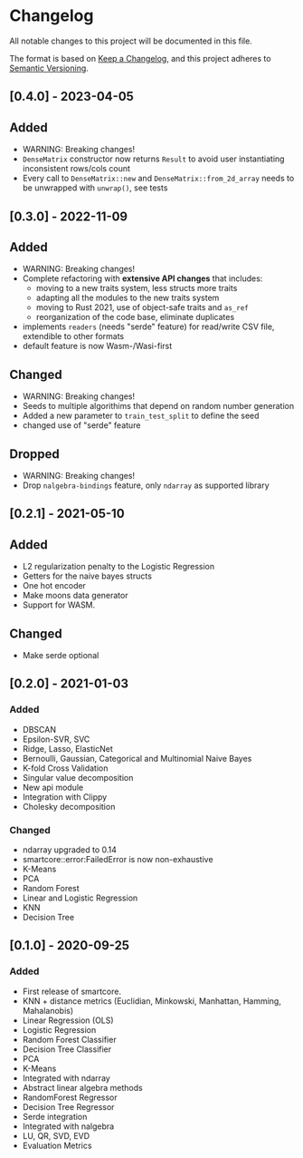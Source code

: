 # Changelog
All notable changes to this project will be documented in this file.

The format is based on [Keep a Changelog](https://keepachangelog.com/en/1.0.0/),
and this project adheres to [Semantic Versioning](https://semver.org/spec/v2.0.0.html).

## [0.4.0] - 2023-04-05

## Added
- WARNING: Breaking changes!
- `DenseMatrix` constructor now returns `Result` to avoid user instantiating inconsistent rows/cols count
- Every call to `DenseMatrix::new` and `DenseMatrix::from_2d_array` needs to be unwrapped with `unwrap()`, see tests

## [0.3.0] - 2022-11-09 

## Added
- WARNING: Breaking changes!
- Complete refactoring with **extensive API changes** that includes:
    * moving to a new traits system, less structs more traits
    * adapting all the modules to the new traits system
    * moving to Rust 2021, use of object-safe traits and `as_ref`
    * reorganization of the code base, eliminate duplicates
- implements `readers` (needs "serde" feature) for read/write CSV file, extendible to other formats
- default feature is now Wasm-/Wasi-first

## Changed
- WARNING: Breaking changes!
- Seeds to multiple algorithims that depend on random number generation
- Added a new parameter to `train_test_split` to define the seed
- changed use of "serde" feature

## Dropped
- WARNING: Breaking changes!
- Drop `nalgebra-bindings` feature, only `ndarray` as supported library

## [0.2.1] - 2021-05-10

## Added
- L2 regularization penalty to the Logistic Regression
- Getters for the naive bayes structs
- One hot encoder
- Make moons data generator
- Support for WASM.

## Changed
- Make serde optional

## [0.2.0] - 2021-01-03

### Added
- DBSCAN
- Epsilon-SVR, SVC
- Ridge, Lasso, ElasticNet
- Bernoulli, Gaussian, Categorical and Multinomial Naive Bayes
- K-fold Cross Validation
- Singular value decomposition
- New api module
- Integration with Clippy
- Cholesky decomposition

### Changed
- ndarray upgraded to 0.14
- smartcore::error:FailedError is now non-exhaustive
- K-Means
- PCA
- Random Forest
- Linear and Logistic Regression
- KNN
- Decision Tree

## [0.1.0] - 2020-09-25

### Added
- First release of smartcore.
- KNN + distance metrics (Euclidian, Minkowski, Manhattan, Hamming, Mahalanobis)
- Linear Regression (OLS)
- Logistic Regression
- Random Forest Classifier
- Decision Tree Classifier
- PCA
- K-Means
- Integrated with ndarray
- Abstract linear algebra methods
- RandomForest Regressor
- Decision Tree Regressor
- Serde integration
- Integrated with nalgebra
- LU, QR, SVD, EVD
- Evaluation Metrics
